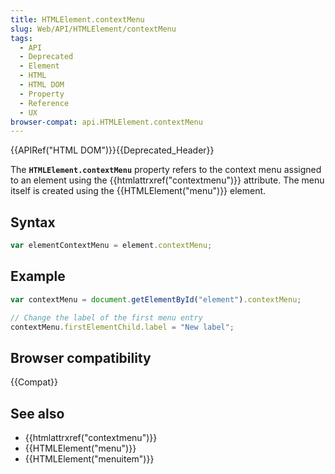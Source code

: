 ```yaml
---
title: HTMLElement.contextMenu
slug: Web/API/HTMLElement/contextMenu
tags:
  - API
  - Deprecated
  - Element
  - HTML
  - HTML DOM
  - Property
  - Reference
  - UX
browser-compat: api.HTMLElement.contextMenu
---
```

{{APIRef("HTML DOM")}}{{Deprecated_Header}}

The **`HTMLElement.contextMenu`** property refers to the
context menu assigned to an element using the {{htmlattrxref("contextmenu")}}
attribute. The menu itself is created using the {{HTMLElement("menu")}} element.

## Syntax

```js
var elementContextMenu = element.contextMenu;
```

## Example

```js
var contextMenu = document.getElementById("element").contextMenu;

// Change the label of the first menu entry
contextMenu.firstElementChild.label = "New label";
```

## Browser compatibility

{{Compat}}

## See also

- {{htmlattrxref("contextmenu")}}
- {{HTMLElement("menu")}}
- {{HTMLElement("menuitem")}}
